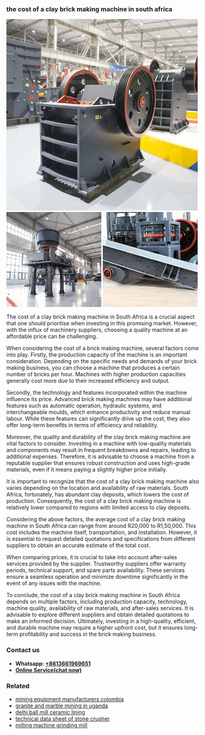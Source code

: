 <h3>the cost of a clay brick making machine in south africa</h3><img src='1708323104.jpg' alt=''><p>The cost of a clay brick making machine in South Africa is a crucial aspect that one should prioritise when investing in this promising market. However, with the influx of machinery suppliers, choosing a quality machine at an affordable price can be challenging.</p><p>When considering the cost of a brick making machine, several factors come into play. Firstly, the production capacity of the machine is an important consideration. Depending on the specific needs and demands of your brick making business, you can choose a machine that produces a certain number of bricks per hour. Machines with higher production capacities generally cost more due to their increased efficiency and output.</p><p>Secondly, the technology and features incorporated within the machine influence its price. Advanced brick making machines may have additional features such as automatic operation, hydraulic systems, and interchangeable moulds, which enhance productivity and reduce manual labour. While these features can significantly drive up the cost, they also offer long-term benefits in terms of efficiency and reliability.</p><p>Moreover, the quality and durability of the clay brick making machine are vital factors to consider. Investing in a machine with low-quality materials and components may result in frequent breakdowns and repairs, leading to additional expenses. Therefore, it is advisable to choose a machine from a reputable supplier that ensures robust construction and uses high-grade materials, even if it means paying a slightly higher price initially.</p><p>It is important to recognize that the cost of a clay brick making machine also varies depending on the location and availability of raw materials. South Africa, fortunately, has abundant clay deposits, which lowers the cost of production. Consequently, the cost of a clay brick making machine is relatively lower compared to regions with limited access to clay deposits.</p><p>Considering the above factors, the average cost of a clay brick making machine in South Africa can range from around R20,000 to R1,50,000. This cost includes the machine itself, transportation, and installation. However, it is essential to request detailed quotations and specifications from different suppliers to obtain an accurate estimate of the total cost.</p><p>When comparing prices, it is crucial to take into account after-sales services provided by the supplier. Trustworthy suppliers offer warranty periods, technical support, and spare parts availability. These services ensure a seamless operation and minimize downtime significantly in the event of any issues with the machine.</p><p>To conclude, the cost of a clay brick making machine in South Africa depends on multiple factors, including production capacity, technology, machine quality, availability of raw materials, and after-sales services. It is advisable to explore different suppliers and obtain detailed quotations to make an informed decision. Ultimately, investing in a high-quality, efficient, and durable machine may require a higher upfront cost, but it ensures long-term profitability and success in the brick making business.</p><h3>Contact us</h3><ul><li><strong>Whatsapp:&nbsp;<a href="https://wa.me/8613661969651">+8613661969651</a></strong></li><li><a href="https://swt.shibang-china.com/?git&amp;zhl&amp;the cost of a clay brick making machine in south africa"><strong>Online Service(chat now)</strong></a></li></ul><h3>Related</h3><ul><li><a href='mining equipment manufacturers colombia.md'>mining equipment manufacturers colombia</a></li><li><a href='granite and marble mining in uganda.md'>granite and marble mining in uganda</a></li><li><a href='delhi ball mill ceramic lining.md'>delhi ball mill ceramic lining</a></li><li><a href='technical data sheet of stone crusher.md'>technical data sheet of stone crusher</a></li><li><a href='milling machine grinding mill.md'>milling machine grinding mill</a></li></ul>